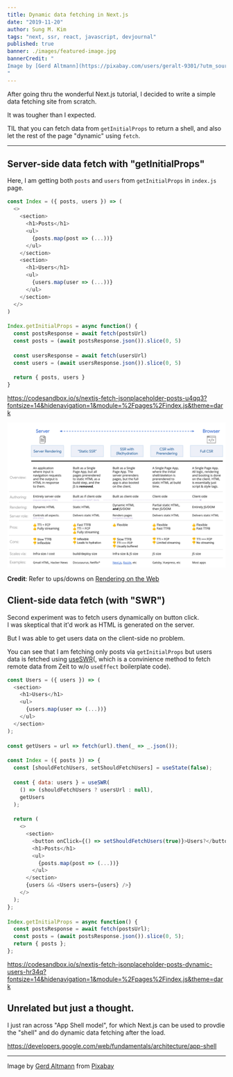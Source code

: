 ```yaml
---
title: Dynamic data fetching in Next.js
date: "2019-11-20"
author: Sung M. Kim
tags: "next, ssr, react, javascript, devjournal"
published: true
banner: ./images/featured-image.jpg
bannerCredit: "
Image by [Gerd Altmann](https://pixabay.com/users/geralt-9301/?utm_source=link-attribution&amp;utm_medium=referral&amp;utm_campaign=image&amp;utm_content=1647341) from [Pixabay](https://pixabay.com/?utm_source=link-attribution&amp;utm_medium=referral&amp;utm_campaign=image&amp;utm_content=1647341)
"
---
```


After going thru the wonderful Next.js tutorial, I decided to write a simple data fetching site from scratch.

It was tougher than I expected.

TIL that you can fetch data from `getInitialProps` to return a shell, and also let the rest of the page "dynamic" using `fetch`.

---

## Server-side data fetch with "getInitialProps"

Here, I am getting both `posts` and `users` from `getInitialProps` in `index.js` page.

```javascript
const Index = ({ posts, users }) => (
  <>
    <section>
      <h1>Posts</h1>
      <ul>
        {posts.map(post => (...))}
      </ul>
    </section>
    <section>
      <h1>Users</h1>
      <ul>
        {users.map(user => (...))}
      </ul>
    </section>
  </>
)

Index.getInitialProps = async function() {
  const postsResponse = await fetch(postsUrl)
  const posts = (await postsResponse.json()).slice(0, 5)

  const usersResponse = await fetch(usersUrl)
  const users = (await usersResponse.json()).slice(0, 5)

  return { posts, users }
}
```

https://codesandbox.io/s/nextjs-fetch-jsonplaceholder-posts-u4qq3?fontsize=14&hidenavigation=1&module=%2Fpages%2Findex.js&theme=dark

![infographics](./images/infographic.png)

**Credit**: Refer to ups/downs on [Rendering on the Web](https://developers.google.com/web/updates/2019/02/rendering-on-the-web)

## Client-side data fetch (with "SWR")

Second experiment was to fetch users dynamically on button click.  
I was skeptical that it'd work as HTML is generated on the server.

But I was able to get users data on the client-side no problem.

You can see that I am fetching only posts via `getInitialProps` but users data is fetched using [useSWR](https://swr.now.sh/)(, which is a convinience method to fetch remote data from Zeit to w/o `useEffect` boilerplate code).

```javascript
const Users = ({ users }) => (
  <section>
    <h1>Users</h1>
    <ul>
      {users.map(user => (...))}
    </ul>
  </section>
);

const getUsers = url => fetch(url).then(_ => _.json());

const Index = ({ posts }) => {
  const [shouldFetchUsers, setShouldFetchUsers] = useState(false);

  const { data: users } = useSWR(
    () => (shouldFetchUsers ? usersUrl : null),
    getUsers
  );

  return (
    <>
      <section>
        <button onClick={() => setShouldFetchUsers(true)}>Users?</button>
        <h1>Posts</h1>
        <ul>
          {posts.map(post => (...))}
        </ul>
      </section>
      {users && <Users users={users} />}
    </>
  );
};

Index.getInitialProps = async function() {
  const postsResponse = await fetch(postsUrl);
  const posts = (await postsResponse.json()).slice(0, 5);
  return { posts };
};
```

https://codesandbox.io/s/nextjs-fetch-jsonplaceholder-posts-dynamic-users-hr34q?fontsize=14&hidenavigation=1&module=%2Fpages%2Findex.js&theme=dark

## Unrelated but just a thought.

I just ran across "App Shell model", for which Next.js can be used to provdie the "shell" and do dynamic data fetching after the load.

https://developers.google.com/web/fundamentals/architecture/app-shell

---

Image by [Gerd Altmann](https://pixabay.com/users/geralt-9301/?utm_source=link-attribution&utm_medium=referral&utm_campaign=image&utm_content=1647341) from [Pixabay](https://pixabay.com/?utm_source=link-attribution&utm_medium=referral&utm_campaign=image&utm_content=1647341)
